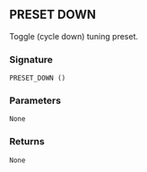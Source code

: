 ## PRESET DOWN

Toggle (cycle down) tuning preset.


### Signature

`PRESET_DOWN ()`


### Parameters

`None
`

### Returns

`None
`